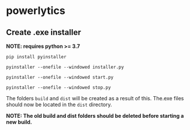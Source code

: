 # powerlytics

## Create .exe installer

<b> NOTE: requires python >= 3.7 </b>

```
pip install pyinstaller

pyinstaller --onefile --windowed installer.py

pyinstaller --onefile --windowed start.py

pyinstaller --onefile --windowed stop.py
```

The folders `build` and `dist` will be created as a result of this. The.exe files should now be located in the `dist` directory.

<b> NOTE: The old build and dist folders should be deleted before starting a new build. </b>
